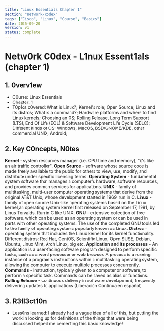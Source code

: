 ```yaml
---
title: "Linux Essentials Chapter 1"
section: "network-codex"
tags: ["Cisco", "Linux", "Course", "Basics"]
date: 2025-09-20
version: v1
status: complete
---
```


# Netw0rk C0dex - L1nux Essent1als (chapter 1)

## 1. 0verv1ew
- C0urse: Linux Essentials
- Chapter: 1
- T0p1cs c0vered: What is Linux?; Kernel's role; Open Source; Linux and its distros; What is a command?; Hardware platforms and where to find Linux kernels; Choosing an OS; Rolling Release, Long Term Support (LTS), End Of Life (EOL) & Software Development Life Cycle (SDLC); Different kinds of OS: Windows, MacOS, BSD/GNOME/KDE, other commercial UNIX, Android;

## 2. Key C0ncepts, N0tes

**Kernel** - system resources manager (i.e. CPU time and memory), "it's like an air traffic controller".
**Open Source** - software whose source code is made freely available to the public for others to view, use, modify, and distribute under specific licensing terms.
**Operating System** - fundamental system software that manages a computer's hardware, software resources, and provides common services for applications.
**UNIX** - family of multitasking, multi-user computer operating systems that derive from the original AT&T Unix, whose development started in 1969, run in C.
**Linux** - family of open source Unix-like operating systems based on the Linux kernel,an operating system kernel first released on September 17, 1991, by Linus Torvalds. Run in C like UNIX.
**GNU** - extensive collection of free software, which can be used as an operating system or can be used in parts with other operating systems. The use of the completed GNU tools led to the family of operating systems popularly known as Linux.
**Distros** - operating system that includes the Linux kernel for its kernel functionality. Different distros: Red Hat, CentOS, Scientific Linux, Open SUSE, Debian, Ubuntu, Linux Mint, Arch Linux, big etc.
**Application and its processes** - An application is a user-facing software program designed to perform specific tasks, such as a word processor or web browser. A process is a running instance of a program's instructions within a multitasking operating system, allowing the computer to execute multiple processes concurrently.
**Commands** - instruction, typically given to a computer or software, to perform a specific task. Commands can be saved as alias or functions.
**Rolling Release** - continuous delivery in software development, frequently delivering updates to applications (Liberación Contínua en español)

## 3. R3fl3ct10n
- Less0ns learned: 
I already had a vague idea of all of this, but putting the work in looking up for definitions of the things that were being discussed helped me cementing this basic knowledge!